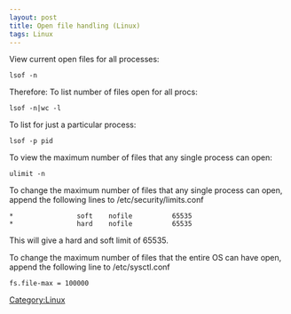 ```yaml
---
layout: post 
title: Open file handling (Linux)
tags: Linux
---
```


View current open files for all processes:

    lsof -n

Therefore: To list number of files open for all procs:

    lsof -n|wc -l

To list for just a particular process:

    lsof -p pid

To view the maximum number of files that any single process can open:

    ulimit -n

To change the maximum number of files that any single process can open,
append the following lines to /etc/security/limits.conf

    *                soft    nofile          65535
    *                hard    nofile          65535

This will give a hard and soft limit of 65535.

To change the maximum number of files that the entire OS can have open,
append the following line to /etc/sysctl.conf

    fs.file-max = 100000

[Category:Linux](Category:Linux "wikilink")
